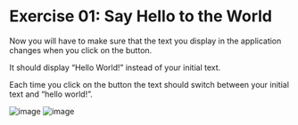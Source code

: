# Exercise 01: Say Hello to the World

Now you will have to make sure that the text you display in the application changes
when you click on the button.

It should display “Hello World!” instead of your initial text.

Each time you click on the button the text should switch between your initial text and
“hello world!”.

![image](https://github.com/sansho88/calculator/assets/1939201/4570ae52-bcd8-4052-93d6-18551ea9be1c)
![image](https://github.com/sansho88/calculator/assets/1939201/87ae06ce-159d-452e-b417-06a90c9d986b)
